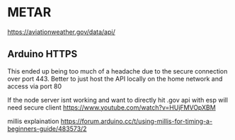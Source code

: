 # METAR

https://aviationweather.gov/data/api/

## Arduino HTTPS

This ended up being too much of a headache due to the secure connection over port 443. Better to just host the API locally on the home network and access via port 80

If the node server isnt working and want to directly hit .gov api with esp will need secure client
https://www.youtube.com/watch?v=HUjFMVOpXBM

millis explaination
https://forum.arduino.cc/t/using-millis-for-timing-a-beginners-guide/483573/2
